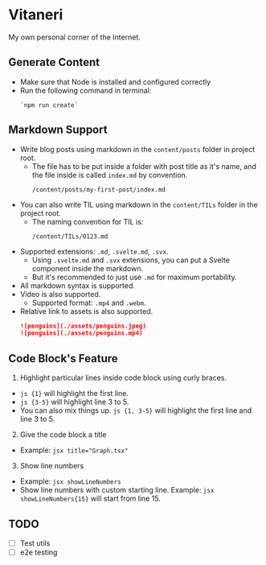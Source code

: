 # Vitaneri

My own personal corner of the Internet.

## Generate Content

- Make sure that Node is installed and configured correctly
- Run the following command in terminal:
  ```
  `npm run create`
  ```

## Markdown Support

- Write blog posts using markdown in the `content/posts` folder in project root.
  - The file has to be put inside a folder with post title as it's name, and the file inside is called `index.md` by convention.
    ```
    /content/posts/my-first-post/index.md
    ```
- You can also write TIL using markdown in the `content/TILs` folder in the project root.
  - The naming convention for TIL is:
    ```
    /content/TILs/0123.md
    ```
- Supported extensions: `.md`, `.svelte.md`, `.svx`.
  - Using `.svelte.md` and `.svx` extensions, you can put a Svelte component inside the markdown.
  - But it's recommended to just use `.md` for maximum portability.
- All markdown syntax is supported.
- Video is also supported.
  - Supported format: `.mp4` and `.webm`.
- Relative link to assets is also supported.
  ```md
  ![penguins](./assets/penguins.jpeg)
  ![penguins](./assets/penguins.mp4)
  ```

## Code Block's Feature

1. Highlight particular lines inside code block using curly braces.

- `js {1}` will highlight the first line.
- `js {3-5}` will highlight line 3 to 5.
- You can also mix things up. `js {1, 3-5}` will highlight the first line and line 3 to 5.

2. Give the code block a title

- Example: `jsx title="Graph.tsx"`

3. Show line numbers

- Example: `jsx showLineNumbers`
- Show line numbers with custom starting line. Example: `jsx showLineNumbers{15}` will start from line 15.

## TODO

- [ ] Test utils
- [ ] e2e testing
